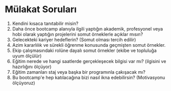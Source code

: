 # Mülakat Soruları

1.  Kendini kısaca tanıtabilir misin?
2.  Daha önce bootcamp alanıyla ilgili yaptığın akademik, profesyonel veya hobi olarak yaptığın projelerini somut örneklerle açıklar mısın?
3.  Gelecekteki kariyer hedeflerin? (Somut olması tercih edilir)
4.  Azim kararlılık ve sürekli öğrenme konusunda geçmişten somut örnekler.
5.  Ekip çalışmasındaki rolüne dayalı somut örnekler (ekibe ve topluluğa uyum ölçülür)
6.  Eğitim nerede ve hangi saatlerde gerçekleşecek bilgisi var mı? (ilgisini ve hazırlığını ölçüyor)
7.  Eğitim zamanları staj veya başka bir programınla çakışacak mı?
8.  Bu bootcamp'e hep katılacağına bizi nasıl ikna edebilirsin? (Motivasyonu ölçüyoruz)